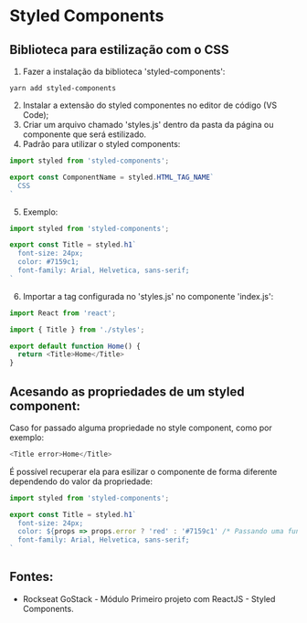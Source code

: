 # Styled Components 
## Biblioteca para estilização com o CSS

1. Fazer a instalação da biblioteca 'styled-components':
```
yarn add styled-components
```
2. Instalar a extensão do styled componentes no editor de código (VS Code);
3. Criar um arquivo chamado 'styles.js' dentro da pasta da página ou componente que será estilizado. 
4. Padrão para utilizar o styled components:
```javascript
import styled from 'styled-components';

export const ComponentName = styled.HTML_TAG_NAME`
  CSS
`
```
5. Exemplo:
```javascript
import styled from 'styled-components';

export const Title = styled.h1`
  font-size: 24px;
  color: #7159c1;
  font-family: Arial, Helvetica, sans-serif;
`
```
6. Importar a tag configurada no 'styles.js' no componente 'index.js':
```javascript
import React from 'react';

import { Title } from './styles';

export default function Home() {
  return <Title>Home</Title>
}
```

## Acesando as propriedades de um styled component:
 Caso for passado alguma propriedade no style component, como por exemplo:
```javascript
<Title error>Home</Title>
``` 
É possível recuperar ela para esilizar o componente de forma diferente dependendo do valor da propriedade:
```javascript
import styled from 'styled-components';

export const Title = styled.h1`
  font-size: 24px;
  color: ${props => props.error ? 'red' : '#7159c1' /* Passando uma função é possível ter acesso as propriedades passadas ao componente*/}
  font-family: Arial, Helvetica, sans-serif;
`
```


## Fontes:
- Rockseat GoStack - Módulo Primeiro projeto com ReactJS - Styled Components.